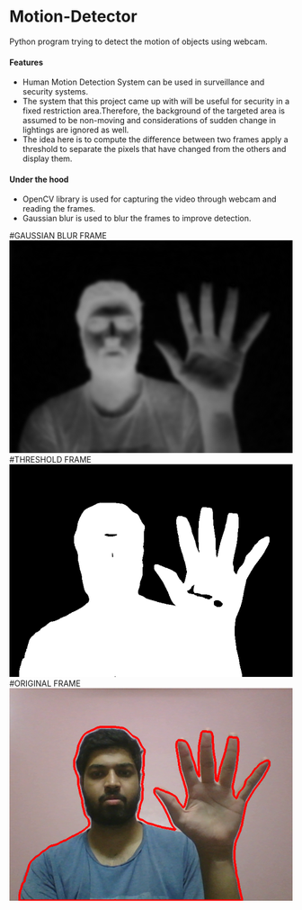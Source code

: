 # Motion-Detector
Python program trying to detect the motion of objects using webcam.

#### Features
 - Human Motion Detection System can be used in surveillance and security systems. 
 - The system that this project came up with will be useful for security in a fixed restriction area.Therefore, the background of the targeted area is assumed to be non-moving and considerations of sudden change in lightings are ignored as well. 
 - The idea here is to compute the difference between two frames apply a threshold to separate the pixels that have changed from the others and display them.

#### Under the hood
 - OpenCV library is used for capturing the video through webcam and reading the frames.
 - Gaussian blur is used to blur the frames to improve detection.

#GAUSSIAN BLUR FRAME
![](Images/delta_frame.png)
#THRESHOLD FRAME
![](Images/thresh_frame.png)
#ORIGINAL FRAME
![](Images/original_frame.png)
